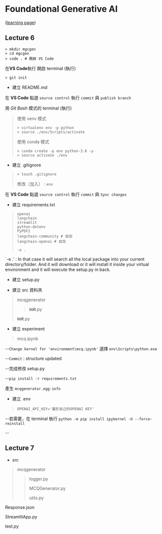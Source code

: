 # **Foundational Generative AI** 
([learning page](https://learn.ineuron.ai/course/foundational-generative-ai/656d8f170af8644aac926376))

## Lecture 6

```
> mkdir mgcgen
> cd mgcgen
> code . # 開啟 VS Code
```
在**VS Code**執行 開啟 terminal (執行)
```
> git init
```

* 建立 README.md 

在 **VS Code** 點選 `source control`   執行 `commit` 與 `publish branch`

用 *Git Bash* 模式的 terminal (執行)
> 使用 venv 模式
>```
> > virtualenv env -p python
> > source ./env/Scripts/activate
>```
> 使用 conda 模式
>```
> > conda create -p env python-3.8 -y
> > source activate ./env
>```

* 建立 .gitignore
>```
> > touch .gitignore
>```
> 修改（加入） : `env`  

在 **VS Code** 點選 `source control`   執行 `commit` 與 `Sync changes`

* 建立 requirements.txt
> ```
> openai
> langchain
> streamlit
> python-dotenv
> PyPDF2
> langchain-community # 自加
> langchain-openai # 自加
>
> -e .
> ```

`-e .' : In that case it will search all the local package into your current directory/folder.
And it will download or it will install it inside your virtual environment and it will execute the setup.py in back.


* 建立 setup.py

* 建立 src 資料夾
> mcqgenerator
> > __init__.py
> > 
> __init__.py

* 建立 experiment
> mcq.ipynb

--`Change kernel for 'environment\mcq.ipynb'` 選擇 `env\Scripts\python.exe`

--`Commit` : structure updated

--完成修改 setup.py

--`pip install -r requirements.txt`

產生 `mcqgenerator.egg-info`

* 建立 .env
> ```
> OPENAI_API_KEY='屬於自己的OPENAI KEY'
> ````

--若需要，在 terminal 執行 `python -m pip install ipykernel -U --force-reinstall`


--

## Lecture 7

* src
> mcqgenerator
> > logger.py
> > 
> > MCQGenerator.py
> > 
> > utils.py

Response.json

StreamlitApp.py

test.py
